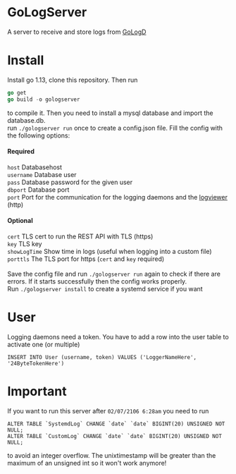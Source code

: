 # GoLogServer
A server to receive and store logs from [GoLogD](https://github.com/JojiiOfficial/GoLogD)

# Install
Install go 1.13, clone this repository. Then run
```go
go get
go build -o gologserver
```
to compile it. Then you need to install a mysql database and import the database.db.<br>
run `./gologserver run` once to create a config.json file. Fill the config with the following options:<br>
#### Required
`host`       Databasehost<br>
`username`   Database user<br>
`pass`       Database password for the given user<br>
`dbport`     Database port<br>
`port`       Port for the communication for the logging daemons and the [logviewer](https://github.com/JojiiOfficial/Gologger) (http)<br>
#### Optional<br>
`cert`        TLS cert to run the REST API with TLS (https)<br>
`key`         TLS key<br>
`showLogTime` Show time in logs (useful when logging into a custom file)<br>
`porttls`     The TLS port for https (`cert` and `key` required)<br>
<br>
Save the config file and run `./gologserver run` again to check if there are errors. If it starts successfully then the config works properly.<br>
Run `./gologserver install` to create a systemd service if you want
<br>
# User 
Logging daemons need a token. You have to add a row into the user table to activate one (or multiple)<br>
```mysql
INSERT INTO User (username, token) VALUES ('LoggerNameHere', '24ByteTokenHere')
```
# Important
If you want to run this server after `02/07/2106 6:28am` you need to run
```mysql
ALTER TABLE `SystemdLog` CHANGE `date` `date` BIGINT(20) UNSIGNED NOT NULL;
ALTER TABLE `CustomLog` CHANGE `date` `date` BIGINT(20) UNSIGNED NOT NULL;
```
to avoid an integer overflow. The unixtimestamp will be greater than the maximum of an unsigned int so it won't work anymore!
